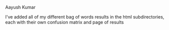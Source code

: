 Aayush Kumar

I've added all of my different bag of words results in the html subdirectories, each with their own confusion matrix and page of results